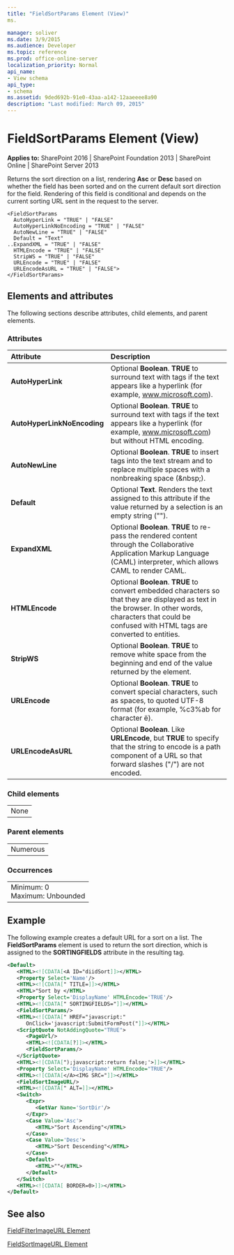```yaml
---
title: "FieldSortParams Element (View)"
ms.

manager: soliver
ms.date: 3/9/2015
ms.audience: Developer
ms.topic: reference
ms.prod: office-online-server
localization_priority: Normal
api_name:
- View schema
api_type:
- schema
ms.assetid: 9ded692b-91e0-43aa-a142-12aaeeee8a90
description: "Last modified: March 09, 2015"
---
```


# FieldSortParams Element (View)

 
  
 **Applies to:** SharePoint 2016 | SharePoint Foundation 2013 | SharePoint Online | SharePoint Server 2013
  
Returns the sort direction on a list, rendering **Asc** or **Desc** based on whether the field has been sorted and on the current default sort direction for the field. Rendering of this field is conditional and depends on the current sorting URL sent in the request to the server. 
  
```
<FieldSortParams
  AutoHyperLink = "TRUE" | "FALSE"
  AutoHyperLinkNoEncoding = "TRUE" | "FALSE"
  AutoNewLine = "TRUE" | "FALSE"
  Default = "Text"
..ExpandXML = "TRUE" | "FALSE"
  HTMLEncode = "TRUE" | "FALSE"
  StripWS = "TRUE" | "FALSE"
  URLEncode = "TRUE" | "FALSE"
  URLEncodeAsURL = "TRUE" | "FALSE">
</FieldSortParams>
```

## Elements and attributes

The following sections describe attributes, child elements, and parent elements.

### Attributes

|**Attribute**|**Description**|
|:-----|:-----|
|**AutoHyperLink** <br/> |Optional **Boolean**. **TRUE** to surround text with <A> tags if the text appears like a hyperlink (for example, www.microsoft.com).  <br/> |
|**AutoHyperLinkNoEncoding** <br/> |Optional **Boolean**. **TRUE** to surround text with <A> tags if the text appears like a hyperlink (for example, www.microsoft.com) but without HTML encoding.  <br/> |
|**AutoNewLine** <br/> |Optional **Boolean**. **TRUE** to insert <BR> tags into the text stream and to replace multiple spaces with a nonbreaking space (&amp;nbsp;).  <br/> |
|**Default** <br/> |Optional **Text**. Renders the text assigned to this attribute if the value returned by a selection is an empty string ("").  <br/> |
|**ExpandXML** <br/> |Optional **Boolean**. **TRUE** to re-pass the rendered content through the Collaborative Application Markup Language (CAML) interpreter, which allows CAML to render CAML.  <br/> |
|**HTMLEncode** <br/> |Optional **Boolean**. **TRUE** to convert embedded characters so that they are displayed as text in the browser. In other words, characters that could be confused with HTML tags are converted to entities.  <br/> |
|**StripWS** <br/> |Optional **Boolean**. **TRUE** to remove white space from the beginning and end of the value returned by the element.  <br/> |
|**URLEncode** <br/> |Optional **Boolean**. **TRUE** to convert special characters, such as spaces, to quoted UTF-8 format (for example, %c3%ab for character ë).  <br/> |
|**URLEncodeAsURL** <br/> |Optional **Boolean**. Like **URLEncode**, but **TRUE** to specify that the string to encode is a path component of a URL so that forward slashes ("/") are not encoded.  <br/> |
   
### Child elements

||
|:-----|
|None |
   
### Parent elements

||
|:-----|
|Numerous |
   
### Occurrences

||
|:-----|
|Minimum: 0  <br/> Maximum: Unbounded  <br/> |
   
## Example

The following example creates a default URL for a sort on a list. The **FieldSortParams** element is used to return the sort direction, which is assigned to the **SORTINGFIELDS** attribute in the resulting <A> tag. 
  
```XML
<Default>
   <HTML><![CDATA[<A ID="diidSort]]></HTML>
   <Property Select='Name'/>
   <HTML><![CDATA[" TITLE=]]></HTML>
   <HTML>"Sort by </HTML>
   <Property Select='DisplayName' HTMLEncode='TRUE'/>
   <HTML><![CDATA[" SORTINGFIELDS="]]></HTML>
   <FieldSortParams/>
   <HTML><![CDATA[" HREF="javascript:" 
      OnClick='javascript:SubmitFormPost("]]></HTML>
   <ScriptQuote NotAddingQuote="TRUE">
      <PageUrl/>
      <HTML><![CDATA[?]]></HTML>
      <FieldSortParams/>
   </ScriptQuote>
   <HTML><![CDATA[");javascript:return false;'>]]></HTML>
   <Property Select='DisplayName' HTMLEncode="TRUE"/>
   <HTML><![CDATA[</A><IMG SRC="]]></HTML>
   <FieldSortImageURL/>
   <HTML><![CDATA[" ALT=]]></HTML>
   <Switch>
      <Expr>
         <GetVar Name='SortDir'/>
      </Expr>
      <Case Value='Asc'>
         <HTML>"Sort Ascending"</HTML>
      </Case>
      <Case Value='Desc'>
         <HTML>"Sort Descending"</HTML>
      </Case>
      <Default>
         <HTML>""</HTML>
      </Default>
   </Switch>
   <HTML><![CDATA[ BORDER=0>]]></HTML>
</Default>
```

## See also



[FieldFilterImageURL Element](../../collaborative-application-markup-language-caml-schemas/general-schema/fieldfilterimageurl-element.md)
  
[FieldSortImageURL Element](../../collaborative-application-markup-language-caml-schemas/general-schema/fieldsortimageurl-element.md)

